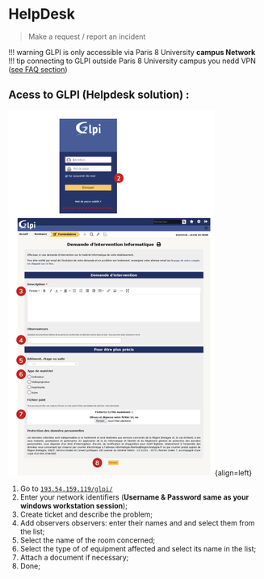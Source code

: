 # HelpDesk
> Make a request / report an incident

!!! warning
    GLPI is only accessible via Paris 8 University **campus Network**
!!! tip
    connecting to GLPI  outside Paris 8 University campus you nedd VPN ([see FAQ section](faq.md))

## Acess to GLPI (Helpdesk solution) :
![Win Environment Variables](img\tuto\glpi1.png){align=left}

1. Go to [```193.54.159.119/glpi/```](http://193.54.159.119/glpi/)  
1. Enter your network identifiers (**Username & Password same as your windows workstation session**);   
1. Create ticket and describe the problem;  
1. Add observers observers: enter their names and and select them from the list;   
1. Select the name of the room concerned;   
1. Select the type of of equipment affected and select its name in the list;   
1. Attach a document if necessary;   
1. Done;    

